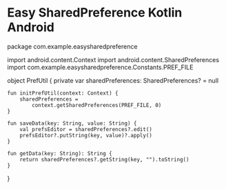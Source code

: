 # Easy SharedPreference Kotlin Android

package com.example.easysharedpreference

import android.content.Context
import android.content.SharedPreferences
import com.example.easysharedpreference.Constants.PREF_FILE

object PrefUtil {
    private var sharedPreferences: SharedPreferences? = null

    fun initPrefUtil(context: Context) {
        sharedPreferences =
            context.getSharedPreferences(PREF_FILE, 0)
    }

    fun saveData(key: String, value: String) {
        val prefsEditor = sharedPreferences?.edit()
        prefsEditor?.putString(key, value)?.apply()
    }

    fun getData(key: String): String {
        return sharedPreferences?.getString(key, "").toString()
    }
}
